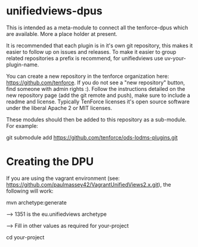 # unifiedviews-dpus

This is intended as a meta-module to connect all the tenforce-dpus
which are available. More a place holder at present.

It is recommended that each plugin is in it's own git repository, this
makes it easier to follow up on issues and releases. To make it easier
to group related repositories a prefix is recommend, for unifiedviews
use uv-your-plugin-name.

You can create a new repository in the tenforce organization here:
https://github.com/tenforce. If you do not see a "new repository"
button, find someone with admin rights :). Follow the instructions
detailed on the new repository page (add the git remote and push),
make sure to include a readme and license. Typically TenForce licenses
it's open source software under the liberal Apache 2 or MIT licenses.

These modules should then be added to this repository as a sub-module.
For example:

  git submodule add https://github.com/tenforce/ods-lodms-plugins.git

# Creating the DPU

If you are using the vagrant environment (see:
https://github.com/paulmassey42/VagrantUnifiedViews2.x.git), the
following will work:

mvn archetype:generate

--> 1351 is the eu.unifiedviews archetype

--> Fill in other values as required for your-project

cd your-project


